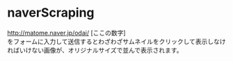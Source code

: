 # naverScraping

http://matome.naver.jp/odai/ [ここの数字]  
をフォームに入力して送信するとわざわざサムネイルをクリックして表示しなければいけない画像が、オリジナルサイズで並んで表示されます。
